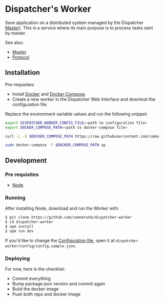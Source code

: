 # Dispatcher's Worker

Save application on a distributed system managed by the Dispatcher [Master](https://github.com/comnetunb/dispatcher-master)). This is a service where its main purpose is to process tasks sent by master.

See also:

- [Master](https://github.com/comnetunb/dispatcher-master)
- [Protocol](https://github.com/comnetunb/dispatcher-protocol)

## Installation

Pre-requisites:

- Install [Docker](https://docs.docker.com/engine/install/) and [Docker Compose](https://docs.docker.com/compose/install/).
- Create a new worker in the Dispatcher Web Interface and downloat the configuration file.

Replace the environment variable values and run the following snippet:

```sh
export DISPATCHER_WORKER_CONFIG_FILE=<path to configuration file>
export DOCKER_COMPOSE_PATH=<path to docker-compose file>

curl -L -O $DOCKER_COMPOSE_PATH https://raw.githubusercontent.com/comnetunb/dispatcher-worker/master/docker-compose.yml

sudo docker-compose -f $DOCKER_COMPOSE_PATH up
```

## Development

### Pre requisites

- [Node](https://nodejs.org/en/download/)

### Running

After installing Node, download and run the Worker with:

```bash
$ git clone https://github.com/comnetunb/dispatcher-worker
$ cd dispatcher-worker
$ npm install
$ npm run dev
```

If you'd like to change the [Configuration file](#configuration-file), open it at `dispatcher-worker/config/config.sample.json`.

### Deploying

For now, here is the checklist:

- Commit everything
- Bump package json version and commit again
- Build the docker image
- Push both repo and docker image
